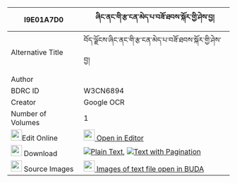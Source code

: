 |I9E01A7D0|ཞིང་ནང་གི་རྩ་ངན་མེད་པ་བཟོ་ཐབས་སྐོར་གྱི་ཤེས་བྱ། 
| --- | --- 
|Alternative Title |བོད་ལྗོངས་ཞིང་ནང་གི་རྩ་ངན་མེད་པ་བཟོ་ཐབས་སྐོར་གྱི་ཤེས་བྱ།
|Author | 
|BDRC ID | W3CN6894
|Creator | Google OCR
|Number of Volumes| 1
|<img width="25" src="https://img.icons8.com/color/25/000000/edit-property.png">Edit Online| [<img width="25" src="https://avatars.githubusercontent.com/u/45091458?s=200&v=4"> Open in Editor](http://editor.openpecha.org/I9E01A7D0)
|<img width="25" src="https://img.icons8.com/fluent/48/000000/download-2.png"/>  Download | [![](https://img.icons8.com/color/20/000000/txt.png)Plain Text](https://github.com/Openpecha/I9E01A7D0/releases/download/v1/shying_nang_gi_tsa_ngen_mepa_z_plain_I9E01A7D0.zip), [![](https://img.icons8.com/color/20/000000/txt.png)Text with Pagination](https://github.com/Openpecha/I9E01A7D0/releases/download/v1/shying_nang_gi_tsa_ngen_mepa_z_pages_I9E01A7D0.zip)
|<img width="25" src="https://img.icons8.com/plasticine/100/000000/pictures-folder.png"/>  Source Images | [<img width="25" src="https://library.bdrc.io/icons/BUDA-small.svg"> Images of text file open in BUDA](https://library.bdrc.io/show/bdr:W3CN6894)